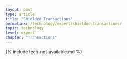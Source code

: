 ```yaml
---
layout: post
type: article
title: "Shielded Transactions"
permalink: /technology/expert/shielded-transactions/
topic: technology
level: expert
chapter: "Transactions"
---
```


{% include tech-not-available.md %}
